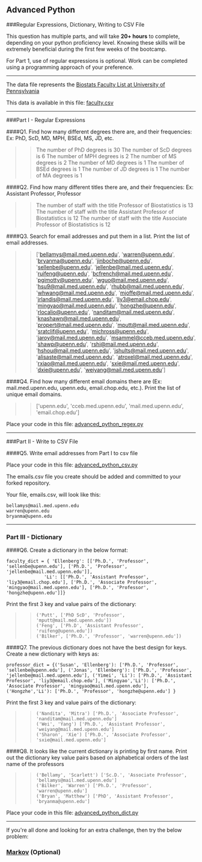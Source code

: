 ## Advanced Python    

###Regular Expressions, Dictionary, Writing to CSV File  

This question has multiple parts, and will take **20+ hours** to complete, depending on your python proficiency level.  Knowing these skills will be extremely beneficial during the first few weeks of the bootcamp.

For Part 1, use of regular expressions is optional.  Work can be completed using a programming approach of your preference. 

---

The data file represents the [Biostats Faculty List at University of Pennsylvania](http://www.med.upenn.edu/cceb/biostat/faculty.shtml)

This data is available in this file:  [faculty.csv](python/faculty.csv)

--- 

###Part I - Regular Expressions  


####Q1. Find how many different degrees there are, and their frequencies: Ex:  PhD, ScD, MD, MPH, BSEd, MS, JD, etc.

>> The number of PhD degrees is 30
>> The number of ScD degrees is 6
>> The number of MPH degrees is 2
>> The number of MS degrees is 2
>> The number of MD degrees is 1
>> The number of BSEd degrees is 1
>> The number of JD degrees is 1
>> The number of MA degrees is 1


####Q2. Find how many different titles there are, and their frequencies:  Ex:  Assistant Professor, Professor

>> The number of staff with the title Professor of Biostatistics is 13
>> The number of staff with the title Assistant Professor of Biostatistics is 12
>> The number of staff with the title Associate Professor of Biostatistics is 12


####Q3. Search for email addresses and put them in a list.  Print the list of email addresses.

>> ['bellamys@mail.med.upenn.edu', 'warren@upenn.edu', 'bryanma@upenn.edu', 'jinboche@upenn.edu', 'sellenbe@upenn.edu', 
>> 'jellenbe@mail.med.upenn.edu', 'ruifeng@upenn.edu', 'bcfrench@mail.med.upenn.edu', 'pgimotty@upenn.edu', 
>> 'wguo@mail.med.upenn.edu', 'hsu9@mail.med.upenn.edu', 'rhubb@mail.med.upenn.edu', 'whwang@mail.med.upenn.edu', 
>> 'mjoffe@mail.med.upenn.edu', 'jrlandis@mail.med.upenn.edu', 'liy3@email.chop.edu', 'mingyao@mail.med.upenn.edu', 
>> 'hongzhe@upenn.edu', 'rlocalio@upenn.edu', 'nanditam@mail.med.upenn.edu', 'knashawn@mail.med.upenn.edu', 
>> 'propert@mail.med.upenn.edu', 'mputt@mail.med.upenn.edu', 'sratclif@upenn.edu', 'michross@upenn.edu', 
>> 'jaroy@mail.med.upenn.edu', 'msammel@cceb.med.upenn.edu', 'shawp@upenn.edu', 'rshi@mail.med.upenn.edu', 
>> 'hshou@mail.med.upenn.edu', 'jshults@mail.med.upenn.edu', 'alisaste@mail.med.upenn.edu', 
>> 'atroxel@mail.med.upenn.edu', 'rxiao@mail.med.upenn.edu', 'sxie@mail.med.upenn.edu', 'dxie@upenn.edu', 
>> 'weiyang@mail.med.upenn.edu']


####Q4. Find how many different email domains there are (Ex:  mail.med.upenn.edu, upenn.edu, email.chop.edu, etc.).  Print the list of unique email domains.

>> ['upenn.edu', 'cceb.med.upenn.edu', 'mail.med.upenn.edu', 'email.chop.edu']


Place your code in this file: [advanced_python_regex.py](python/advanced_python_regex.py)

---

###Part II - Write to CSV File

####Q5.  Write email addresses from Part I to csv file

Place your code in this file: [advanced_python_csv.py](python/advanced_python_csv.py)

The emails.csv file you create should be added and committed to your forked repository.

Your file, emails.csv, will look like this:
```
bellamys@mail.med.upenn.edu
warren@upenn.edu
bryanma@upenn.edu
```

---

### Part III - Dictionary

####Q6.  Create a dictionary in the below format:
```
faculty_dict = { 'Ellenberg': [['Ph.D.', 'Professor', 'sellenbe@upenn.edu'], ['Ph.D.', 'Professor', 'jellenbe@mail.med.upenn.edu']],
              'Li': [['Ph.D.', 'Assistant Professor', 'liy3@email.chop.edu'], ['Ph.D.', 'Associate Professor', 'mingyao@mail.med.upenn.edu'], ['Ph.D.', 'Professor', 'hongzhe@upenn.edu']]}
```
Print the first 3 key and value pairs of the dictionary:

>> ```
>> ('Putt', ['PhD ScD', 'Professor', 'mputt@mail.med.upenn.edu'])
>> ('Feng', ['Ph.D', 'Assistant Professor', 'ruifeng@upenn.edu'])
>> ('Bilker', ['Ph.D.', 'Professor', 'warren@upenn.edu'])
>> ```


####Q7.  The previous dictionary does not have the best design for keys.  Create a new dictionary with keys as:

```
professor_dict = {('Susan', 'Ellenberg'): ['Ph.D.', 'Professor', 'sellenbe@upenn.edu'], ('Jonas', 'Ellenberg'): ['Ph.D.', 'Professor', 'jellenbe@mail.med.upenn.edu'], ('Yimei', 'Li'): ['Ph.D.', 'Assistant Professor', 'liy3@email.chop.edu'], ('Mingyao','Li'): ['Ph.D.', 'Associate Professor', 'mingyao@mail.med.upenn.edu'], ('Hongzhe','Li'): ['Ph.D.', 'Professor', 'hongzhe@upenn.edu'] }
```

Print the first 3 key and value pairs of the dictionary:

>> ```
>> ('Nandita', 'Mitra') ['Ph.D.', 'Associate Professor', 'nanditam@mail.med.upenn.edu']
>> ('Wei', 'Yang') ['Ph.D.', 'Assistant Professor', 'weiyang@mail.med.upenn.edu']
>> ('Sharon', 'Xie') ['Ph.D.', 'Associate Professor', 'sxie@mail.med.upenn.edu']
>> ```


####Q8.  It looks like the current dictionary is printing by first name.  Print out the dictionary key value pairs based on alphabetical orders of the last name of the professors

>> ```
>> ('Bellamy', 'Scarlett') ['Sc.D.', 'Associate Professor', 'bellamys@mail.med.upenn.edu']
>> ('Bilker', 'Warren') ['Ph.D.', 'Professor', 'warren@upenn.edu']
>> ('Bryan', 'Matthew') ['PhD', 'Assistant Professor', 'bryanma@upenn.edu']
>> ```


Place your code in this file: [advanced_python_dict.py](python/advanced_python_dict.py)

--- 

If you're all done and looking for an extra challenge, then try the below problem:  

### [Markov](python/markov.py) (Optional)

